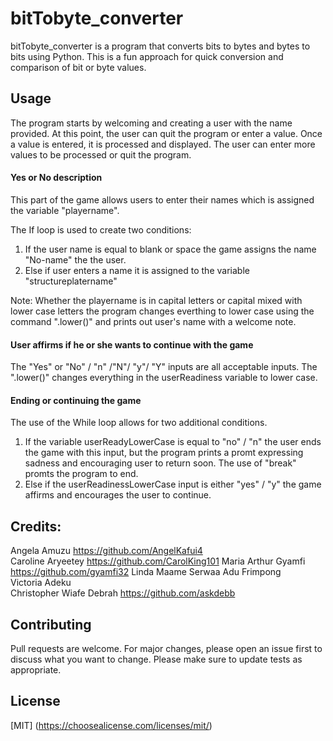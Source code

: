 # bitTobyte_converter
bitTobyte_converter is a program that converts bits to bytes and bytes to bits using Python. This is a fun approach for quick conversion and comparison of bit or byte values.

## Usage
The program starts by welcoming and creating a user with the name provided. At this point, the user can quit the program or enter a value. Once a value is entered, it is processed and displayed. The user can enter more values to be processed or quit the program.

#### Yes or No description 
This part of the game allows users to enter their names which is assigned the variable "playername".

The If loop is used to create two conditions:
1. If the user name is equal to blank or space the game assigns the name "No-name" the the user.
2. Else if user enters a name it is assigned to the variable "structureplatername"

 Note: 
Whether the playername is in capital letters or capital mixed with lower case letters the program changes everthing to lower case using the command ".lower()" and prints out user's name with a welcome note. 

####  User affirms if he or she wants to continue with the game
The "Yes" or "No" / "n" /"N"/ "y"/ "Y" inputs are all acceptable inputs. The ".lower()" changes everything in the userReadiness variable to lower case. 

#### Ending or continuing the game
The use of the While loop allows for two additional conditions.
1. If the variable userReadyLowerCase is equal to
 "no" / "n" the user ends the game with this input, but the program prints a promt expressing sadness and encouraging user to return soon. The use of "break" promts the program to end. 
2. Else if the userReadinessLowerCase input is either "yes" / "y" the game affirms and encourages the user to continue. 

## Credits:                                          

Angela Amuzu                					        https://github.com/AngelKafui4              
Caroline Aryeetey                          				https://github.com/CarolKing101 
Maria Arthur Gyamfi                        				https://github.com/gyamfi32
Linda Maame Serwaa Adu Frimpong            
Victoria Adeku                             
Christopher Wiafe Debrah  					            https://github.com/askdebb

## Contributing
Pull requests are welcome. For major changes, please open an issue first to discuss what you want to change. 
Please make sure to update tests as appropriate.

## License
[MIT] (https://choosealicense.com/licenses/mit/)
